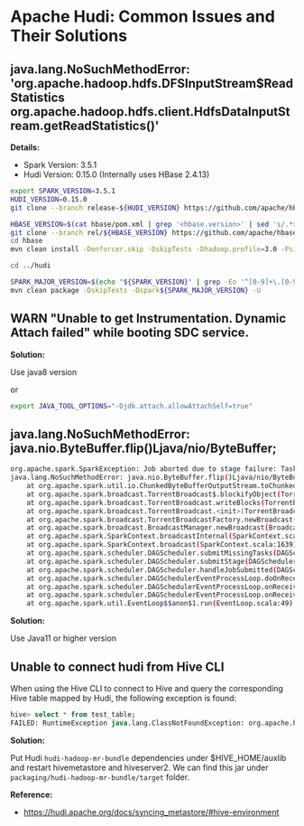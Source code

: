 # Apache Hudi: Common Issues and Their Solutions

## java.lang.NoSuchMethodError: 'org.apache.hadoop.hdfs.DFSInputStream$ReadStatistics org.apache.hadoop.hdfs.client.HdfsDataInputStream.getReadStatistics()'

**Details:**

* Spark Version: 3.5.1
* Hudi Version: 0.15.0 (Internally uses HBase 2.4.13)

```sh
export SPARK_VERSION=3.5.1
HUDI_VERSION=0.15.0
git clone --branch release-${HUDI_VERSION} https://github.com/apache/hbase.git

HBASE_VERSION=$(cat hbase/pom.xml | grep '<hbase.version>' | sed 's/.*>\(.*\)<.*/\1/')
git clone --branch rel/${HBASE_VERSION} https://github.com/apache/hbase.git
cd hbase
mvn clean install -Denforcer.skip -DskipTests -Dhadoop.profile=3.0 -Psite-install-step -U

cd ../hudi

SPARK_MAJOR_VERSION=$(echo "${SPARK_VERSION}" | grep -Eo '^[0-9]+\.[0-9]*')
mvn clean package -DskipTests -Dspark${SPARK_MAJOR_VERSION} -U
```
## WARN "Unable to get Instrumentation. Dynamic Attach failed" while booting SDC service.

**Solution:**

Use java8 version

or

```sh
export JAVA_TOOL_OPTIONS="-Djdk.attach.allowAttachSelf=true"
```

## java.lang.NoSuchMethodError: java.nio.ByteBuffer.flip()Ljava/nio/ByteBuffer;

```sh
org.apache.spark.SparkException: Job aborted due to stage failure: Task serialization failed: java.lang.NoSuchMethodError: java.nio.ByteBuffer.flip()Ljava/nio/ByteBuffer;
java.lang.NoSuchMethodError: java.nio.ByteBuffer.flip()Ljava/nio/ByteBuffer;
	at org.apache.spark.util.io.ChunkedByteBufferOutputStream.toChunkedByteBuffer(ChunkedByteBufferOutputStream.scala:115)
	at org.apache.spark.broadcast.TorrentBroadcast$.blockifyObject(TorrentBroadcast.scala:369)
	at org.apache.spark.broadcast.TorrentBroadcast.writeBlocks(TorrentBroadcast.scala:161)
	at org.apache.spark.broadcast.TorrentBroadcast.<init>(TorrentBroadcast.scala:99)
	at org.apache.spark.broadcast.TorrentBroadcastFactory.newBroadcast(TorrentBroadcastFactory.scala:38)
	at org.apache.spark.broadcast.BroadcastManager.newBroadcast(BroadcastManager.scala:78)
	at org.apache.spark.SparkContext.broadcastInternal(SparkContext.scala:1657)
	at org.apache.spark.SparkContext.broadcast(SparkContext.scala:1639)
	at org.apache.spark.scheduler.DAGScheduler.submitMissingTasks(DAGScheduler.scala:1585)
	at org.apache.spark.scheduler.DAGScheduler.submitStage(DAGScheduler.scala:1402)
	at org.apache.spark.scheduler.DAGScheduler.handleJobSubmitted(DAGScheduler.scala:1337)
	at org.apache.spark.scheduler.DAGSchedulerEventProcessLoop.doOnReceive(DAGScheduler.scala:3003)
	at org.apache.spark.scheduler.DAGSchedulerEventProcessLoop.onReceive(DAGScheduler.scala:2994)
	at org.apache.spark.scheduler.DAGSchedulerEventProcessLoop.onReceive(DAGScheduler.scala:2983)
	at org.apache.spark.util.EventLoop$$anon$1.run(EventLoop.scala:49)
```

**Solution:**

Use Java11 or higher version

## Unable to connect hudi from Hive CLI

When using the Hive CLI to connect to Hive and query the corresponding Hive table mapped by Hudi, the following exception is found:

```sql
hive> select * from test_table;
FAILED: RuntimeException java.lang.ClassNotFoundException: org.apache.hudi.hadoop.HoodieParquetInputFormat
```

**Solution:**

Put Hudi `hudi-hadoop-mr-bundle` dependencies under $HIVE_HOME/auxlib and restart hivemetastore and hiveserver2. We can find this jar under `packaging/hudi-hadoop-mr-bundle/target` folder.


**Reference:**
* https://hudi.apache.org/docs/syncing_metastore/#hive-environment

